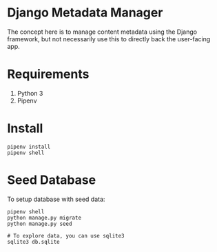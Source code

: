 # Django Metadata Manager

The concept here is to manage content metadata using the Django framework, but not necessarily use this to directly back the user-facing app.

# Requirements
1. Python 3
2. Pipenv

# Install
```
pipenv install
pipenv shell
```

# Seed Database

To setup database with seed data:
```
pipenv shell
python manage.py migrate
python manage.py seed

# To explore data, you can use sqlite3
sqlite3 db.sqlite
```

